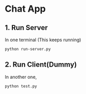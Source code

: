 # Chat App

## 1. Run Server

In one terminal
(This keeps running)
```
python run-server.py
```

## 2. Run Client(Dummy)

In another one,
```
python test.py
```